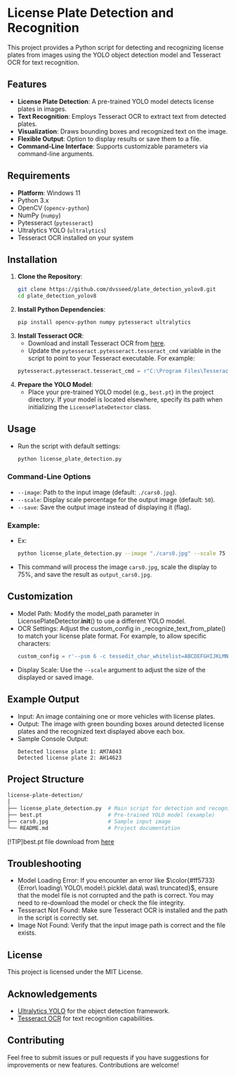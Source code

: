 # License Plate Detection and Recognition

This project provides a Python script for detecting and recognizing license plates from images using the YOLO object detection model and Tesseract OCR for text recognition.

## Features

- **License Plate Detection**: A pre-trained YOLO model detects license plates in images.
- **Text Recognition**: Employs Tesseract OCR to extract text from detected plates.
- **Visualization**: Draws bounding boxes and recognized text on the image.
- **Flexible Output**: Option to display results or save them to a file.
- **Command-Line Interface**: Supports customizable parameters via command-line arguments.

## Requirements

- **Platform**: Windows 11
- Python 3.x
- OpenCV (`opencv-python`)
- NumPy (`numpy`)
- Pytesseract (`pytesseract`)
- Ultralytics YOLO (`ultralytics`)
- Tesseract OCR installed on your system

## Installation

1. **Clone the Repository**:
   ```bash
   git clone https://github.com/dvsseed/plate_detection_yolov8.git
   cd plate_detection_yolov8
   ```
2. **Install Python Dependencies**:
   ```bash
   pip install opencv-python numpy pytesseract ultralytics
   ```
3. **Install Tesseract OCR**:
   - Download and install Tesseract OCR from [here](https://github.com/tesseract-ocr/tesseract).
   - Update the `pytesseract.pytesseract.tesseract_cmd` variable in the script to point to your Tesseract executable. For example:
   ```python
   pytesseract.pytesseract.tesseract_cmd = r"C:\Program Files\Tesseract-OCR\tesseract.exe"
   ```
4. **Prepare the YOLO Model**:
   - Place your pre-trained YOLO model (e.g., `best.pt`) in the project directory. If your model is located elsewhere, specify its path when initializing the `LicensePlateDetector` class.

## Usage

- Run the script with default settings:
  ```bash
  python license_plate_detection.py
   ```

### Command-Line Options

- `--image`: Path to the input image (default: `./cars0.jpg`).
- `--scale`: Display scale percentage for the output image (default: `50`).
- `--save`: Save the output image instead of displaying it (flag).

### Example:

- Ex:
  ```bash
  python license_plate_detection.py --image "./cars0.jpg" --scale 75 --save
  ```
- This command will process the image `cars0.jpg`, scale the display to 75%, and save the result as `output_cars0.jpg`.

## Customization

- Model Path: Modify the model_path parameter in LicensePlateDetector.__init__() to use a different YOLO model.
- OCR Settings: Adjust the custom_config in _recognize_text_from_plate() to match your license plate format. For example, to allow specific characters:
  ```python
  custom_config = r'--psm 6 -c tessedit_char_whitelist=ABCDEFGHIJKLMNOPQRSTUVWXYZ0123456789·'
  ```
- Display Scale: Use the `--scale` argument to adjust the size of the displayed or saved image.

## Example Output

- Input: An image containing one or more vehicles with license plates.
- Output: The image with green bounding boxes around detected license plates and the recognized text displayed above each box.
- Sample Console Output:
  ```text
  Detected license plate 1: AM7A043
  Detected license plate 2: AH14623
  ```

## Project Structure
 <!-- TREEVIEW START -->
 ```bash
 license-plate-detection/
 │
 ├── license_plate_detection.py  # Main script for detection and recognition
 ├── best.pt                     # Pre-trained YOLO model (example)
 ├── cars0.jpg                   # Sample input image
 └── README.md                   # Project documentation
 ```
 <!-- TREEVIEW END -->
 [!TIP]best.pt file download from [here](https://mahaljsp.ddns.net/files/yolov8/car.pt)

## Troubleshooting

- Model Loading Error: If you encounter an error like $\color{#ff5733}{Error\ loading\ YOLO\ model:\ pickle\ data\ was\ truncated}$, ensure that the model file is not corrupted and the path is correct. You may need to re-download the model or check the file integrity.
- Tesseract Not Found: Make sure Tesseract OCR is installed and the path in the script is correctly set.
- Image Not Found: Verify that the input image path is correct and the file exists.

## License

This project is licensed under the MIT License.

## Acknowledgements

- [Ultralytics YOLO](https://github.com/ultralytics/ultralytics) for the object detection framework.
- [Tesseract OCR](https://github.com/tesseract-ocr/tesseract) for text recognition capabilities.

## Contributing

Feel free to submit issues or pull requests if you have suggestions for improvements or new features. Contributions are welcome!
